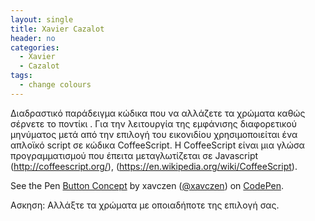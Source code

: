 ```yaml
---
layout: single
title: Xavier Cazalot
header: no
categories:
  - Xavier
  - Cazalot
tags:
  - change colours
---
```


Διαδραστικό παράδειγμα κώδικα που να αλλάζετε τα χρώματα καθώς σέρνετε το ποντίκι . Για την λειτουργία της εμφάνισης διαφορετικού μηνύματος μετά από την επιλογή του εικονιδίου χρησιμοποιείται ένα απλοϊκό script σε κώδικα CoffeeScript. Η CoffeeScript είναι μια γλώσα προγραμματισμού που έπειτα μεταγλωτίζεται σε Javascript (http://coffeescript.org/), (https://en.wikipedia.org/wiki/CoffeeScript).

<p data-height="350" data-theme-id="17517" data-slug-hash="dQJzKe" data-default-tab="result" data-user="xavczen" class='codepen'>See the Pen <a href='https://codepen.io/xavczen/pen/dQJzKe'>Button Concept</a> by xavczen (<a href='https://codepen.io/xavczen/'>@xavczen</a>) on <a href='http://codepen.io'>CodePen</a>.</p>
<script async src="//assets.codepen.io/assets/embed/ei.js"></script>

Ασκηση: Αλλάξτε τα χρώματα με οποιαδήποτε της επιλογή σας.
